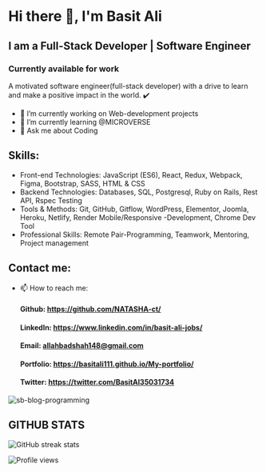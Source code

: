 # Hi there 👋, I'm Basit Ali
## I am a Full-Stack Developer | Software Engineer
### Currently available for work

A motivated software engineer(full-stack developer) with a drive to learn and make a positive impact in the world. ✔️
  - 🔭 I’m currently working on Web-development projects 
  - 🌱 I’m currently learning @MICROVERSE 
  - 💬 Ask me about Coding 
  
## Skills:  
 - Front-end Technologies: JavaScript (ES6), React, Redux, Webpack, Figma, Bootstrap, SASS, HTML & CSS
 - Backend Technologies: Databases, SQL, Postgresql, Ruby on Rails, Rest API, Rspec Testing
 - Tools & Methods: Git, GitHub, Gitflow, WordPress, Elementor, Joomla, Heroku, Netlify, Render
                     Mobile/Responsive -Development, Chrome Dev Tool
 - Professional Skills: Remote Pair-Programming, Teamwork, Mentoring, Project management   

## Contact me:
- 📫 How to reach me: 
  #### Github: https://github.com/NATASHA-ct/
  #### LinkedIn: https://www.linkedin.com/in/basit-ali-jobs/
  #### Email: allahbadshah148@gmail.com 
  #### Portfolio: https://basitali111.github.io/My-portfolio/
  #### Twitter: https://twitter.com/BasitAl35031734


![sb-blog-programming](https://user-images.githubusercontent.com/106079814/180174201-0437a2ab-dc83-47b3-a11b-5f0a834b9755.png)



 ##                                                   GITHUB STATS

![GitHub streak stats](https://github-readme-streak-stats.herokuapp.com/?user=basitali111)  

![Profile views](https://gpvc.arturio.dev/basitali111)  


